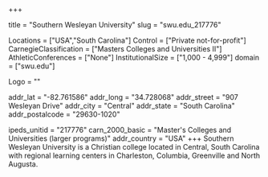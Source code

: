 
+++

title = "Southern Wesleyan University"
slug = "swu.edu_217776"

Locations = ["USA","South Carolina"]
Control = ["Private not-for-profit"]
CarnegieClassification = ["Masters Colleges and Universities II"]
AthleticConferences = ["None"]
InstitutionalSize = ["1,000 - 4,999"]
domain = ["swu.edu"]

Logo = ""

addr_lat = "-82.761586"
addr_long = "34.728068"
addr_street = "907 Wesleyan Drive"
addr_city = "Central"
addr_state = "South Carolina"
addr_postalcode = "29630-1020"

ipeds_unitid = "217776"
carn_2000_basic = "Master's Colleges and Universities (larger programs)"
addr_country = "USA"
+++
    Southern Wesleyan University is a Christian college located in Central, South Carolina with regional learning centers in Charleston, Columbia, Greenville and North Augusta.
